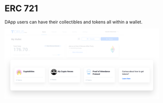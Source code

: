 # ERC 721

DApp users can have their collectibles and tokens all within a wallet.

![ERC 721](../.gitbook/assets/erc721.png)

